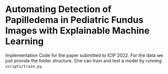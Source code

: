 # Automating Detection of Papilledema in Pediatric Fundus Images with Explainable Machine Learning

Implementation Code for the paper submitted to ICIP 2022. For the data we just provide the folder structure. One can train and test a model by running ``scripts/train.py``.